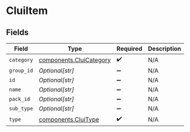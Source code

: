 # CluiItem


## Fields

| Field                                                          | Type                                                           | Required                                                       | Description                                                    |
| -------------------------------------------------------------- | -------------------------------------------------------------- | -------------------------------------------------------------- | -------------------------------------------------------------- |
| `category`                                                     | [components.CluiCategory](../../models/shared/cluicategory.md) | :heavy_check_mark:                                             | N/A                                                            |
| `group_id`                                                     | *Optional[str]*                                                | :heavy_minus_sign:                                             | N/A                                                            |
| `id`                                                           | *Optional[str]*                                                | :heavy_minus_sign:                                             | N/A                                                            |
| `name`                                                         | *Optional[str]*                                                | :heavy_minus_sign:                                             | N/A                                                            |
| `pack_id`                                                      | *Optional[str]*                                                | :heavy_minus_sign:                                             | N/A                                                            |
| `sub_type`                                                     | *Optional[str]*                                                | :heavy_minus_sign:                                             | N/A                                                            |
| `type`                                                         | [components.CluiType](../../models/shared/cluitype.md)         | :heavy_check_mark:                                             | N/A                                                            |
